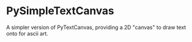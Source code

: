 # PySimpleTextCanvas
A simpler version of PyTextCanvas, providing a 2D "canvas" to draw text onto for ascii art.

